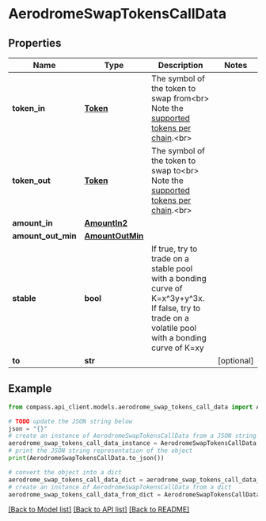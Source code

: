 # AerodromeSwapTokensCallData


## Properties

Name | Type | Description | Notes
------------ | ------------- | ------------- | -------------
**token_in** | [**Token**](Token.md) | The symbol of the token to swap from&lt;br&gt; Note the [supported tokens per chain](/#/#token-table).&lt;br&gt; | 
**token_out** | [**Token**](Token.md) | The symbol of the token to swap to&lt;br&gt; Note the [supported tokens per chain](/#/#token-table).&lt;br&gt; | 
**amount_in** | [**AmountIn2**](AmountIn2.md) |  | 
**amount_out_min** | [**AmountOutMin**](AmountOutMin.md) |  | 
**stable** | **bool** | If true, try to trade on a stable pool with a bonding curve of K&#x3D;x^3y+y^3x. If false, try to trade on a volatile pool with a bonding curve of K&#x3D;xy | 
**to** | **str** |  | [optional] 

## Example

```python
from compass.api_client.models.aerodrome_swap_tokens_call_data import AerodromeSwapTokensCallData

# TODO update the JSON string below
json = "{}"
# create an instance of AerodromeSwapTokensCallData from a JSON string
aerodrome_swap_tokens_call_data_instance = AerodromeSwapTokensCallData.from_json(json)
# print the JSON string representation of the object
print(AerodromeSwapTokensCallData.to_json())

# convert the object into a dict
aerodrome_swap_tokens_call_data_dict = aerodrome_swap_tokens_call_data_instance.to_dict()
# create an instance of AerodromeSwapTokensCallData from a dict
aerodrome_swap_tokens_call_data_from_dict = AerodromeSwapTokensCallData.from_dict(aerodrome_swap_tokens_call_data_dict)
```
[[Back to Model list]](../README.md#documentation-for-models) [[Back to API list]](../README.md#documentation-for-api-endpoints) [[Back to README]](../README.md)


